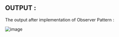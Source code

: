 ## OUTPUT : 
The output after implementation of Observer Pattern :



![image](https://github.com/user-attachments/assets/61bad977-74f1-4725-b95c-5165f0b57ef6)
